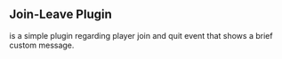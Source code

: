 ## Join-Leave Plugin
is a simple plugin regarding player join and quit event
that shows a brief custom message.
